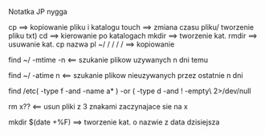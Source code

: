 Notatka JP nygga 

cp ==> kopiowanie pliku i katalogu
touch ==> zmiana czasu pliku/ tworzenie pliku txt)
cd ==> kierowanie po katalogach
mkdir ==> tworzenie kat.
rmdir ==> usuwanie kat.
cp nazwa pl ~/ / / / / ==> kopiowanie



find ~/ -mtime -n <== szukanie plikow uzywanych n dni temu

find ~/ -atime n <== szukanie plikow nieuzywanych przez ostatnie n dni

find /etc\( -type f -and -name a* \) -or \( -type d -and ! -empty\ 2>/dev/null

rm x?? <== usun pliki z 3 znakami zaczynajace sie na x


mkdir $(date +%F) ==> tworzenie kat. o nazwie z data dzisiejsza






